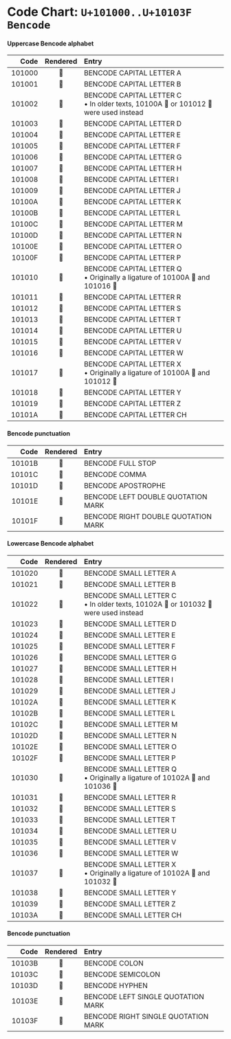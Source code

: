 #  Code Chart: `U+101000..U+10103F Bencode`  #

####  Uppercase Bencode alphabet  ####

|  Code  |  Rendered  | Entry |
| -----: | :--------: | :---- |
| 101000 | &#x101000; | BENCODE CAPITAL LETTER A |
| 101001 | &#x101001; | BENCODE CAPITAL LETTER B |
| 101002 | &#x101002; | BENCODE CAPITAL LETTER C <br> • In older texts, 10100A &#x10100A; or 101012 &#x101012; were used instead |
| 101003 | &#x101003; | BENCODE CAPITAL LETTER D |
| 101004 | &#x101004; | BENCODE CAPITAL LETTER E |
| 101005 | &#x101005; | BENCODE CAPITAL LETTER F |
| 101006 | &#x101006; | BENCODE CAPITAL LETTER G |
| 101007 | &#x101007; | BENCODE CAPITAL LETTER H |
| 101008 | &#x101008; | BENCODE CAPITAL LETTER I |
| 101009 | &#x101009; | BENCODE CAPITAL LETTER J |
| 10100A | &#x10100A; | BENCODE CAPITAL LETTER K |
| 10100B | &#x10100B; | BENCODE CAPITAL LETTER L |
| 10100C | &#x10100C; | BENCODE CAPITAL LETTER M |
| 10100D | &#x10100D; | BENCODE CAPITAL LETTER N |
| 10100E | &#x10100E; | BENCODE CAPITAL LETTER O |
| 10100F | &#x10100F; | BENCODE CAPITAL LETTER P |
| 101010 | &#x101010; | BENCODE CAPITAL LETTER Q <br> • Originally a ligature of 10100A &#x10100A; and 101016 &#x101016; |
| 101011 | &#x101011; | BENCODE CAPITAL LETTER R |
| 101012 | &#x101012; | BENCODE CAPITAL LETTER S |
| 101013 | &#x101013; | BENCODE CAPITAL LETTER T |
| 101014 | &#x101014; | BENCODE CAPITAL LETTER U |
| 101015 | &#x101015; | BENCODE CAPITAL LETTER V |
| 101016 | &#x101016; | BENCODE CAPITAL LETTER W |
| 101017 | &#x101017; | BENCODE CAPITAL LETTER X <br> • Originally a ligature of 10100A &#x10100A; and 101012 &#x101012;  |
| 101018 | &#x101018; | BENCODE CAPITAL LETTER Y |
| 101019 | &#x101019; | BENCODE CAPITAL LETTER Z |
| 10101A | &#x10101A; | BENCODE CAPITAL LETTER CH |

####  Bencode punctuation  ####

|  Code  |  Rendered  | Entry |
| -----: | :--------: | :---- |
| 10101B | &#x10101B; | BENCODE FULL STOP |
| 10101C | &#x10101C; | BENCODE COMMA |
| 10101D | &#x10101D; | BENCODE APOSTROPHE |
| 10101E | &#x10101E; | BENCODE LEFT DOUBLE QUOTATION MARK |
| 10101F | &#x10101F; | BENCODE RIGHT DOUBLE QUOTATION MARK |

####  Lowercase Bencode alphabet  ####

|  Code  |  Rendered  | Entry |
| -----: | :--------: | :---- |
| 101020 | &#x101020; | BENCODE SMALL LETTER A |
| 101021 | &#x101021; | BENCODE SMALL LETTER B |
| 101022 | &#x101022; | BENCODE SMALL LETTER C <br> • In older texts, 10102A &#x10102A; or 101032 &#x101032; were used instead |
| 101023 | &#x101023; | BENCODE SMALL LETTER D |
| 101024 | &#x101024; | BENCODE SMALL LETTER E |
| 101025 | &#x101025; | BENCODE SMALL LETTER F |
| 101026 | &#x101026; | BENCODE SMALL LETTER G |
| 101027 | &#x101027; | BENCODE SMALL LETTER H |
| 101028 | &#x101028; | BENCODE SMALL LETTER I |
| 101029 | &#x101029; | BENCODE SMALL LETTER J |
| 10102A | &#x10102A; | BENCODE SMALL LETTER K |
| 10102B | &#x10102B; | BENCODE SMALL LETTER L |
| 10102C | &#x10102C; | BENCODE SMALL LETTER M |
| 10102D | &#x10102D; | BENCODE SMALL LETTER N |
| 10102E | &#x10102E; | BENCODE SMALL LETTER O |
| 10102F | &#x10102F; | BENCODE SMALL LETTER P |
| 101030 | &#x101030; | BENCODE SMALL LETTER Q <br> • Originally a ligature of 10102A &#x10102A; and 101036 &#x101036; |
| 101031 | &#x101031; | BENCODE SMALL LETTER R |
| 101032 | &#x101032; | BENCODE SMALL LETTER S |
| 101033 | &#x101033; | BENCODE SMALL LETTER T |
| 101034 | &#x101034; | BENCODE SMALL LETTER U |
| 101035 | &#x101035; | BENCODE SMALL LETTER V |
| 101036 | &#x101036; | BENCODE SMALL LETTER W |
| 101037 | &#x101037; | BENCODE SMALL LETTER X <br> • Originally a ligature of 10102A &#x10102A; and 101032 &#x101032;  |
| 101038 | &#x101038; | BENCODE SMALL LETTER Y |
| 101039 | &#x101039; | BENCODE SMALL LETTER Z |
| 10103A | &#x10103A; | BENCODE SMALL LETTER CH |

####  Bencode punctuation  ####

|  Code  |  Rendered  | Entry |
| -----: | :--------: | :---- |
| 10103B | &#x10103B; | BENCODE COLON |
| 10103C | &#x10103C; | BENCODE SEMICOLON |
| 10103D | &#x10103D; | BENCODE HYPHEN |
| 10103E | &#x10103E; | BENCODE LEFT SINGLE QUOTATION MARK |
| 10103F | &#x10103F; | BENCODE RIGHT SINGLE QUOTATION MARK |
